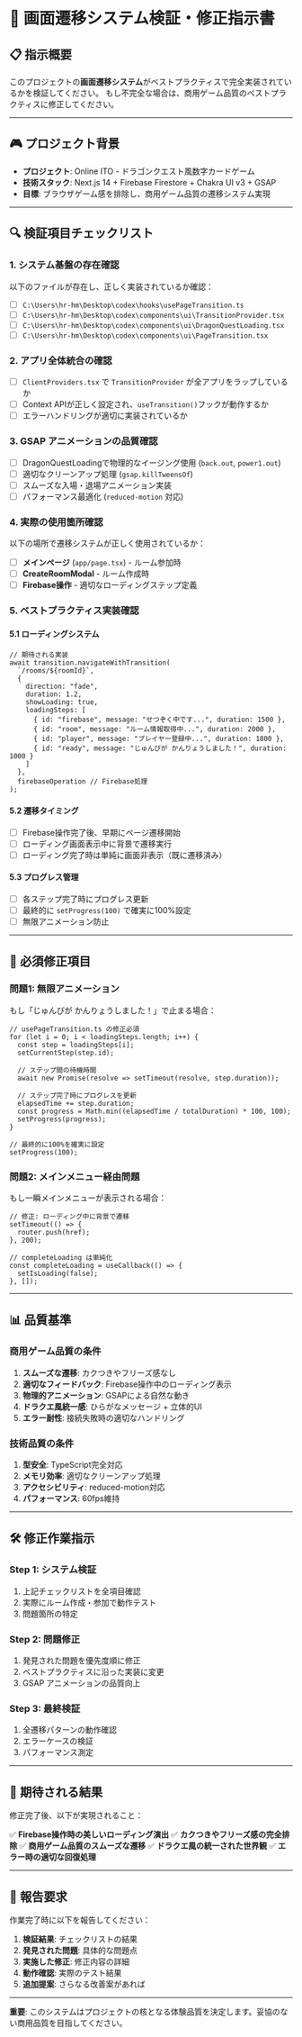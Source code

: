 # 🎯 画面遷移システム検証・修正指示書

## 📋 **指示概要**

このプロジェクトの**画面遷移システム**がベストプラクティスで完全実装されているかを検証してください。
もし不完全な場合は、商用ゲーム品質のベストプラクティスに修正してください。

---

## 🎮 **プロジェクト背景**

- **プロジェクト**: Online ITO - ドラゴンクエスト風数字カードゲーム
- **技術スタック**: Next.js 14 + Firebase Firestore + Chakra UI v3 + GSAP
- **目標**: ブラウザゲーム感を排除し、商用ゲーム品質の遷移システム実現

---

## 🔍 **検証項目チェックリスト**

### **1. システム基盤の存在確認**

以下のファイルが存在し、正しく実装されているか確認：

- [ ] `C:\Users\hr-hm\Desktop\codex\hooks\usePageTransition.ts`
- [ ] `C:\Users\hr-hm\Desktop\codex\components\ui\TransitionProvider.tsx`
- [ ] `C:\Users\hr-hm\Desktop\codex\components\ui\DragonQuestLoading.tsx`
- [ ] `C:\Users\hr-hm\Desktop\codex\components\ui\PageTransition.tsx`

### **2. アプリ全体統合の確認**

- [ ] `ClientProviders.tsx` で `TransitionProvider` が全アプリをラップしているか
- [ ] Context APIが正しく設定され、`useTransition()`フックが動作するか
- [ ] エラーハンドリングが適切に実装されているか

### **3. GSAP アニメーションの品質確認**

- [ ] DragonQuestLoadingで物理的なイージング使用 (`back.out`, `power1.out`)
- [ ] 適切なクリーンアップ処理 (`gsap.killTweensOf`)
- [ ] スムーズな入場・退場アニメーション実装
- [ ] パフォーマンス最適化 (`reduced-motion` 対応)

### **4. 実際の使用箇所確認**

以下の場所で遷移システムが正しく使用されているか：

- [ ] **メインページ** (`app/page.tsx`) - ルーム参加時
- [ ] **CreateRoomModal** - ルーム作成時
- [ ] **Firebase操作** - 適切なローディングステップ定義

### **5. ベストプラクティス実装確認**

#### **5.1 ローディングシステム**
```tsx
// 期待される実装
await transition.navigateWithTransition(
  `/rooms/${roomId}`,
  {
    direction: "fade",
    duration: 1.2,
    showLoading: true,
    loadingSteps: [
      { id: "firebase", message: "せつぞく中です...", duration: 1500 },
      { id: "room", message: "ルーム情報取得中...", duration: 2000 },
      { id: "player", message: "プレイヤー登録中...", duration: 1800 },
      { id: "ready", message: "じゅんびが かんりょうしました！", duration: 1000 }
    ]
  },
  firebaseOperation // Firebase処理
);
```

#### **5.2 遷移タイミング**
- [ ] Firebase操作完了後、早期にページ遷移開始
- [ ] ローディング画面表示中に背景で遷移実行
- [ ] ローディング完了時は単純に画面非表示（既に遷移済み）

#### **5.3 プログレス管理**
- [ ] 各ステップ完了時にプログレス更新
- [ ] 最終的に `setProgress(100)` で確実に100%設定
- [ ] 無限アニメーション防止

---

## 🚨 **必須修正項目**

### **問題1: 無限アニメーション**
もし「じゅんびが かんりょうしました！」で止まる場合：

```tsx
// usePageTransition.ts の修正必須
for (let i = 0; i < loadingSteps.length; i++) {
  const step = loadingSteps[i];
  setCurrentStep(step.id);

  // ステップ間の待機時間
  await new Promise(resolve => setTimeout(resolve, step.duration));

  // ステップ完了時にプログレスを更新
  elapsedTime += step.duration;
  const progress = Math.min((elapsedTime / totalDuration) * 100, 100);
  setProgress(progress);
}

// 最終的に100%を確実に設定
setProgress(100);
```

### **問題2: メインメニュー経由問題**
もし一瞬メインメニューが表示される場合：

```tsx
// 修正: ローディング中に背景で遷移
setTimeout(() => {
  router.push(href);
}, 200);

// completeLoading は単純化
const completeLoading = useCallback(() => {
  setIsLoading(false);
}, []);
```

---

## 📊 **品質基準**

### **商用ゲーム品質の条件**
1. **スムーズな遷移**: カクつきやフリーズ感なし
2. **適切なフィードバック**: Firebase操作中のローディング表示
3. **物理的アニメーション**: GSAPによる自然な動き
4. **ドラクエ風統一感**: ひらがなメッセージ + 立体的UI
5. **エラー耐性**: 接続失敗時の適切なハンドリング

### **技術品質の条件**
1. **型安全**: TypeScript完全対応
2. **メモリ効率**: 適切なクリーンアップ処理
3. **アクセシビリティ**: reduced-motion対応
4. **パフォーマンス**: 60fps維持

---

## 🛠️ **修正作業指示**

### **Step 1: システム検証**
1. 上記チェックリストを全項目確認
2. 実際にルーム作成・参加で動作テスト
3. 問題箇所の特定

### **Step 2: 問題修正**
1. 発見された問題を優先度順に修正
2. ベストプラクティスに沿った実装に変更
3. GSAP アニメーションの品質向上

### **Step 3: 最終検証**
1. 全遷移パターンの動作確認
2. エラーケースの検証
3. パフォーマンス測定

---

## 🎯 **期待される結果**

修正完了後、以下が実現されること：

✅ **Firebase操作時の美しいローディング演出**
✅ **カクつきやフリーズ感の完全排除**
✅ **商用ゲーム品質のスムーズな遷移**
✅ **ドラクエ風の統一された世界観**
✅ **エラー時の適切な回復処理**

---

## 📝 **報告要求**

作業完了時に以下を報告してください：

1. **検証結果**: チェックリストの結果
2. **発見された問題**: 具体的な問題点
3. **実施した修正**: 修正内容の詳細
4. **動作確認**: 実際のテスト結果
5. **追加提案**: さらなる改善案があれば

---

**重要**: このシステムはプロジェクトの核となる体験品質を決定します。妥協のない商用品質を目指してください。
